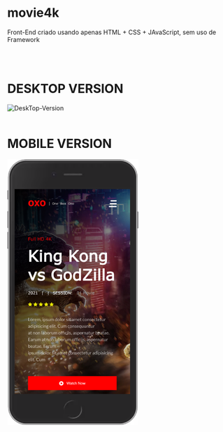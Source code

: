 # movie4k
Front-End criado usando apenas HTML + CSS + JAvaScript, sem uso de Framework

<br><br>
# DESKTOP VERSION
<img src="https://github.com/Afranioalves/movie4k/blob/main/img/desktop-version.png?raw=true" alt="DeskTop-Version" width="600"/>
<br><br>
<h1>MOBILE VERSION</h1>
<img src="https://github.com/Afranioalves/movie4k/blob/main/img/mobile-version.png?raw=true" alt="Mobile-Version" width="300"/>
 

 
